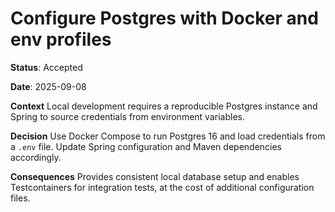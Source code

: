 # Configure Postgres with Docker and env profiles

**Status**: Accepted

**Date**: 2025-09-08

**Context**
Local development requires a reproducible Postgres instance and Spring to source credentials from environment variables.

**Decision**
Use Docker Compose to run Postgres 16 and load credentials from a `.env` file. Update Spring configuration and Maven dependencies accordingly.

**Consequences**
Provides consistent local database setup and enables Testcontainers for integration tests, at the cost of additional configuration files.

